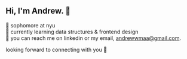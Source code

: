 ## Hi, I'm Andrew. 👋

📖 sophomore at nyu\
🎨 currently learning data structures & frontend design\
💼 you can reach me on linkedin or my email, [andrewwmaa@gmail.com](mailto:andrewwmaa@gmail.com). 

looking forward to connecting with you 🙌

<!--
**andrewmaa/andrewmaa** is a ✨ _special_ ✨ repository because its `README.md` (this file) appears on your GitHub profile.

Here are some ideas to get you started:

- 🔭 I’m currently working on ...
- 🌱 I’m currently learning ...
- 👯 I’m looking to collaborate on ...
- 🤔 I’m looking for help with ...
- 💬 Ask me about ...
- 📫 How to reach me: ...
- 😄 Pronouns: ...
- ⚡ Fun fact: ...
-->
